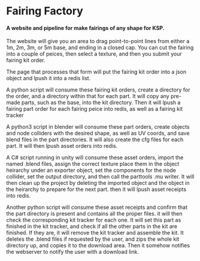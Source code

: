  Fairing Factory
=================

#### A website and pipeline for make fairings of any shape for KSP.

The website will give you an area to drag point-to-point lines from either a 1m, 2m, 3m, or 5m base, and ending in a closed cap. You can cut the fairing into a couple of peices, then select a texture, and then you submit your fairing kit order.

The page that processes that form will put the fairing kit order into a json object and lpush it into a redis list.

A python script will consume these fairing kit orders, create a directory for the order, and a directory within that for each part. It will copy any pre-made parts, such as the base, into the kit directory. Then it will lpush a fairing part order for each fairing peice into redis, as well as a fairing kit tracker

A python3 script in blender will consume these part orders, create objects and node colliders with the desired shape, as well as UV coords, and save blend files in the part directories. It will also create the cfg files for each part. It will then lpush asset orders into redis.

A C# script running in unity will consume these asset orders, import the named .blend files, assign the correct texture place them in the object heirarchy under an exporter object, set the components for the node collider, set the output directory, and then call the parttools .mu writer. It will then clean up the project by deleting the imported object and the object in the heirarchy to prepare for the next part. then it will lpush asset receipts into redis.

Another python script will consume these asset receipts and confirm that the part directory is present and contains all the proper files. it will then check the corresponding kit tracker for each one. It will set this part as finished in the kit tracker, and check if all the other parts in the kit are finished. If they are, it will remove the kit tracker and assemble the kit. It deletes the .blend files if requested by the user, and zips the whole kit directory up, and copies it to the download area. Then it somehow notifies the webserver to notify the user with a download link.
